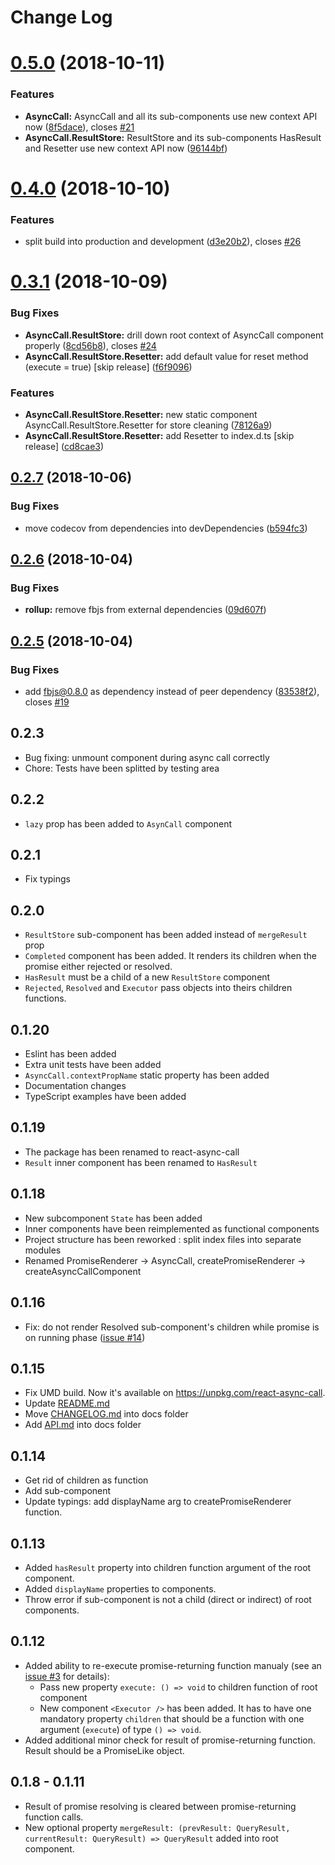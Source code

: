 # Change Log

# [0.5.0](https://github.com/kuzn-ilya/react-async-call/compare/v0.4.0...v0.5.0) (2018-10-11)


### Features

* **AsyncCall:** AsyncCall and all its sub-components use new context API now ([8f5dace](https://github.com/kuzn-ilya/react-async-call/commit/8f5dace)), closes [#21](https://github.com/kuzn-ilya/react-async-call/issues/21)
* **AsyncCall.ResultStore:** ResultStore and its sub-components HasResult and Resetter use new context API now ([96144bf](https://github.com/kuzn-ilya/react-async-call/commit/96144bf))

# [0.4.0](https://github.com/kuzn-ilya/react-async-call/compare/v0.3.1...v0.4.0) (2018-10-10)


### Features

* split build into production and development ([d3e20b2](https://github.com/kuzn-ilya/react-async-call/commit/d3e20b2)), closes [#26](https://github.com/kuzn-ilya/react-async-call/issues/26)

# [0.3.1](https://github.com/kuzn-ilya/react-async-call/compare/v0.2.7...v0.3.1) (2018-10-09)


### Bug Fixes

* **AsyncCall.ResultStore:** drill down root context of AsyncCall component properly ([8cd56b8](https://github.com/kuzn-ilya/react-async-call/commit/8cd56b8)), closes [#24](https://github.com/kuzn-ilya/react-async-call/issues/24)
* **AsyncCall.ResultStore.Resetter:** add default value for reset method (execute = true) [skip release] ([f6f9096](https://github.com/kuzn-ilya/react-async-call/commit/f6f9096))


### Features

* **AsyncCall.ResultStore.Resetter:** new static component AsyncCall.ResultStore.Resetter for store cleaning ([78126a9](https://github.com/kuzn-ilya/react-async-call/commit/78126a9))
* **AsyncCall.ResultStore.Resetter:** add Resetter to index.d.ts [skip release] ([cd8cae3](https://github.com/kuzn-ilya/react-async-call/commit/cd8cae3))

## [0.2.7](https://github.com/kuzn-ilya/react-async-call/compare/v0.2.6...v0.2.7) (2018-10-06)


### Bug Fixes

* move codecov from dependencies into devDependencies ([b594fc3](https://github.com/kuzn-ilya/react-async-call/commit/b594fc3))

## [0.2.6](https://github.com/kuzn-ilya/react-async-call/compare/v0.2.5...v0.2.6) (2018-10-04)


### Bug Fixes

* **rollup:** remove fbjs from external dependencies ([09d607f](https://github.com/kuzn-ilya/react-async-call/commit/09d607f))

## [0.2.5](https://github.com/kuzn-ilya/react-async-call/compare/v0.2.4...v0.2.5) (2018-10-04)


### Bug Fixes

* add fbjs@0.8.0 as dependency instead of peer dependency ([83538f2](https://github.com/kuzn-ilya/react-async-call/commit/83538f2)), closes [#19](https://github.com/kuzn-ilya/react-async-call/issues/19)

## 0.2.3

* Bug fixing: unmount component during async call correctly
* Chore: Tests have been splitted by testing area

## 0.2.2

* `lazy` prop has been added to `AsynCall` component

## 0.2.1

* Fix typings

## 0.2.0

* `ResultStore` sub-component has been added instead of `mergeResult` prop
* `Completed` component has been added. It renders its children when the promise either rejected or resolved.
* `HasResult` must be a child of a new `ResultStore` component
* `Rejected`, `Resolved` and `Executor` pass objects into theirs children functions.

## 0.1.20

* Eslint has been added
* Extra unit tests have been added
* `AsyncCall.contextPropName` static property has been added
* Documentation changes
* TypeScript examples have been added

## 0.1.19

* The package has been renamed to react-async-call
* `Result` inner component has been renamed to `HasResult`

## 0.1.18

* New subcomponent `State` has been added
* Inner components have been reimplemented as functional components
* Project structure has been reworked : split index files into separate modules
* Renamed PromiseRenderer -> AsyncCall, createPromiseRenderer -> createAsyncCallComponent

## 0.1.16

* Fix: do not render Resolved sub-component's children while promise is on running phase ([issue #14](https://github.com/kuzn-ilya/react-async-call/issues/14))

## 0.1.15

* Fix UMD build. Now it's available on https://unpkg.com/react-async-call.
* Update [README.md](https://github.com/kuzn-ilya/react-async-call/blob/master/README.md)
* Move [CHANGELOG.md](https://github.com/kuzn-ilya/react-async-call/blob/master/docs/CHANGELOG.md) into docs folder
* Add [API.md](https://github.com/kuzn-ilya/react-async-call/blob/master/docs/API.md) into docs folder

## 0.1.14

* Get rid of <Resolved> children as function
* Add <Result> sub-component
* Update typings: add displayName arg to createPromiseRenderer function.

## 0.1.13

* Added `hasResult` property into children function argument of the root component.
* Added `displayName` properties to components.
* Throw error if sub-component is not a child (direct or indirect) of root components.

## 0.1.12

* Added ability to re-execute promise-returning function manualy (see an [issue #3](https://github.com/kuzn-ilya/react-async-call/issues/3) for details):
  * Pass new property `execute: () => void` to children function of root component
  * New component `<Executor />` has been added. It has to have one mandatory property `children` that should be a function with one argument (`execute`) of type `() => void`.
* Added additional minor check for result of promise-returning function. Result should be a PromiseLike object.

## 0.1.8 - 0.1.11

* Result of promise resolving is cleared between promise-returning function calls.
* New optional property `mergeResult: (prevResult: QueryResult, currentResult: QueryResult) => QueryResult` added into root component.
